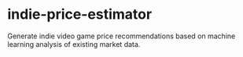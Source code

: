 # indie-price-estimator
Generate indie video game price recommendations based on machine learning analysis of existing market data.

